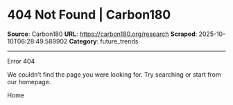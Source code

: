 # 404 Not Found | Carbon180

**Source**: Carbon180
**URL**: https://carbon180.org/research
**Scraped**: 2025-10-10T06:28:49.589902
**Category**: future_trends

---

Error 404

We couldn’t find the page you were looking for. Try searching or start from our homepage.

Home
